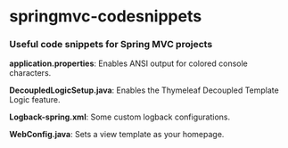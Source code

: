 # springmvc-codesnippets
### Useful code snippets for Spring MVC projects


**application.properties**: Enables ANSI output for colored console characters.

**DecoupledLogicSetup.java**: Enables the Thymeleaf Decoupled Template Logic feature.

**Logback-spring.xml**: Some custom logback configurations.

**WebConfig.java**: Sets a view template as your homepage.
